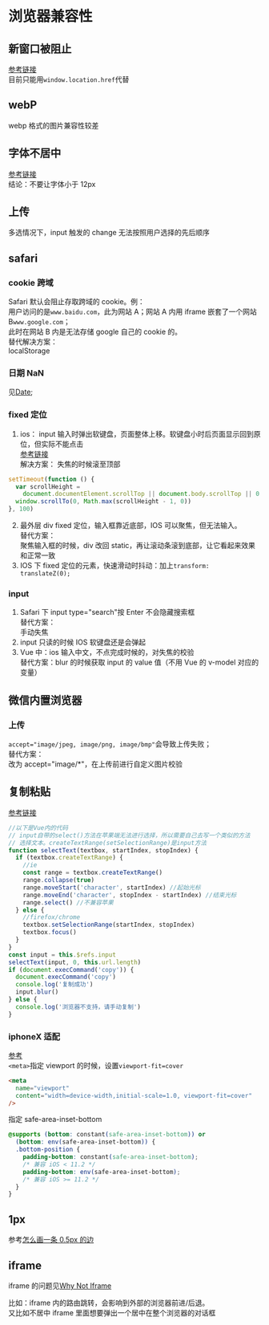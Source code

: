 # 浏览器兼容性

## 新窗口被阻止

[参考链接](https://www.cnblogs.com/tangjiao/p/10287640.html)  
目前只能用`window.location.href`代替

## webP

webp 格式的图片兼容性较差

## 字体不居中

[参考链接](https://www.zhihu.com/question/39516424)  
结论：不要让字体小于 12px

## 上传

多选情况下，input 触发的 change 无法按照用户选择的先后顺序

## safari

### cookie 跨域

Safari 默认会阻止存取跨域的 cookie。例：  
用户访问的是`www.baidu.com`，此为网站 A；网站 A 内用 iframe 嵌套了一个网站 B`www.google.com`；  
此时在网站 B 内是无法存储 google 自己的 cookie 的。  
替代解决方案：  
localStorage

### 日期 NaN

见[Date](../js/010_date.md);

### fixed 定位

1. ios： input 输入时弹出软键盘，页面整体上移。软键盘小时后页面显示回到原位，但实际不能点击  
   [参考链接](https://www.cnblogs.com/weblxlx/p/10760392.html)  
   解决方案： 失焦的时候滚至顶部

```js
setTimeout(function () {
  var scrollHeight =
    document.documentElement.scrollTop || document.body.scrollTop || 0
  window.scrollTo(0, Math.max(scrollHeight - 1, 0))
}, 100)
```

2. 最外层 div fixed 定位，输入框靠近底部，IOS 可以聚焦，但无法输入。  
   替代方案：  
   聚焦输入框的时候，div 改回 static，再让滚动条滚到底部，让它看起来效果和正常一致
3. IOS 下 fixed 定位的元素，快速滑动时抖动：加上`transform: translateZ(0);`

### input

1. Safari 下 input type="search"按 Enter 不会隐藏搜索框  
   替代方案：  
   手动失焦
2. input 只读的时候 IOS 软键盘还是会弹起
3. Vue 中：ios 输入中文，不点完成时候的，对失焦的校验  
   替代方案：blur 的时候获取 input 的 value 值（不用 Vue 的 v-model 对应的变量）

## 微信内置浏览器

### 上传

`accept="image/jpeg, image/png, image/bmp"`会导致上传失败；  
替代方案：  
改为 accept="image/\*"，在上传前进行自定义图片校验

## 复制粘贴

[参考链接](https://segmentfault.com/a/1190000019525962)

```js
//以下是Vue内的代码
// input自带的select()方法在苹果端无法进行选择，所以需要自己去写一个类似的方法
// 选择文本。createTextRange(setSelectionRange)是input方法
function selectText(textbox, startIndex, stopIndex) {
  if (textbox.createTextRange) {
    //ie
    const range = textbox.createTextRange()
    range.collapse(true)
    range.moveStart('character', startIndex) //起始光标
    range.moveEnd('character', stopIndex - startIndex) //结束光标
    range.select() //不兼容苹果
  } else {
    //firefox/chrome
    textbox.setSelectionRange(startIndex, stopIndex)
    textbox.focus()
  }
}
const input = this.$refs.input
selectText(input, 0, this.url.length)
if (document.execCommand('copy')) {
  document.execCommand('copy')
  console.log('复制成功')
  input.blur()
} else {
  console.log('浏览器不支持，请手动复制')
}
```

### iphoneX 适配

[参考](https://aotu.io/notes/2017/11/27/iphonex/index.html)  
`<meta>`指定 viewport 的时候，设置`viewport-fit=cover`

```html
<meta
  name="viewport"
  content="width=device-width,initial-scale=1.0, viewport-fit=cover"
/>
```

指定 safe-area-inset-bottom

```css
@supports (bottom: constant(safe-area-inset-bottom)) or
  (bottom: env(safe-area-inset-bottom)) {
  .bottom-position {
    padding-bottom: constant(safe-area-inset-bottom);
    /* 兼容 iOS < 11.2 */
    padding-bottom: env(safe-area-inset-bottom);
    /* 兼容 iOS >= 11.2 */
  }
}
```

## 1px

参考[怎么画一条 0.5px 的边](https://zhuanlan.zhihu.com/p/34908005)

## iframe

iframe 的问题见[Why Not Iframe](https://www.yuque.com/kuitos/gky7yw/gesexv)

比如：iframe 内的路由跳转，会影响到外部的浏览器前进/后退。  
又比如不居中 iframe 里面想要弹出一个居中在整个浏览器的对话框
